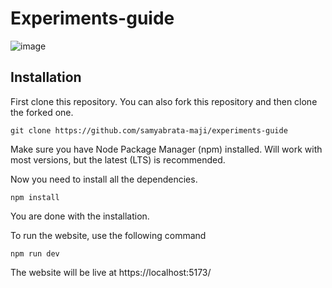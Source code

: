 # Experiments-guide

![image](https://github.com/samyabrata-maji/experiments-website/blob/main/preview/dasboard.png)

## Installation

First clone this repository. You can also fork this repository and then clone the forked one.

```
git clone https://github.com/samyabrata-maji/experiments-guide
```

Make sure you have Node Package Manager (npm) installed. Will work with most versions, but the latest (LTS) is recommended.

Now you need to install all the dependencies.
```
npm install
```

You are done with the installation.

To run the website, use the following command
```
npm run dev
```

The website will be live at https://localhost:5173/
